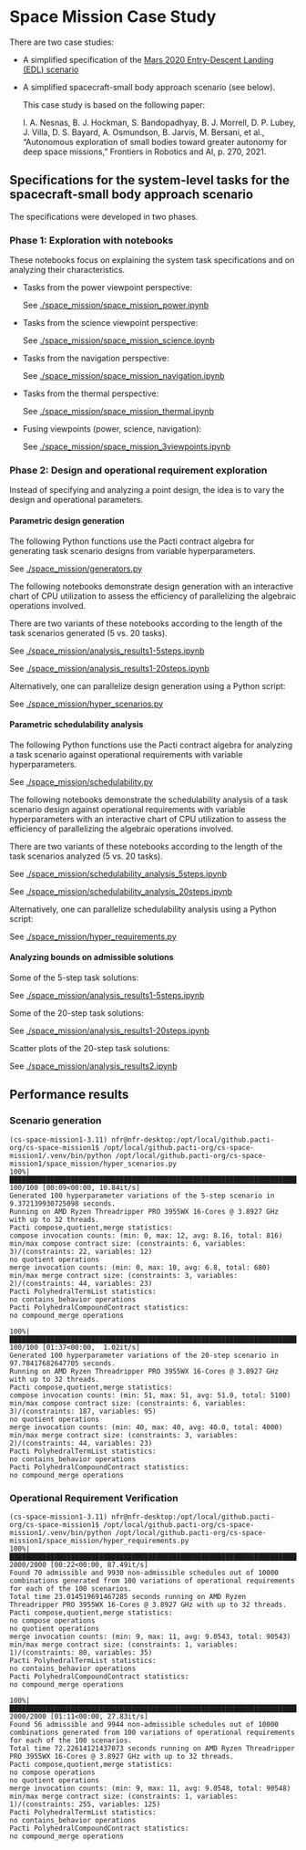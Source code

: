 # Space Mission Case Study

There are two case studies:

- A simplified specification of the [Mars 2020 Entry-Descent Landing (EDL) scenario](./mars_entry_descent_landing/README.md)

- A simplified spacecraft-small body approach scenario (see below).

  This case study is based on the following paper:

  I. A. Nesnas, B. J. Hockman, S. Bandopadhyay, B. J. Morrell, D. P.
  Lubey, J. Villa, D. S. Bayard, A. Osmundson, B. Jarvis, M. Bersani,
  et al., “Autonomous exploration of small bodies toward greater autonomy
  for deep space missions,” Frontiers in Robotics and AI, p. 270, 2021.

## Specifications for the system-level tasks for the spacecraft-small body approach scenario

The specifications were developed in two phases.

### Phase 1: Exploration with notebooks

These notebooks focus on explaining the system task specifications and on analyzing their characteristics.

- Tasks from the power viewpoint perspective:

  See [./space_mission/space_mission_power.ipynb](./space_mission/space_mission_power.ipynb)

- Tasks from the science viewpoint perspective:

  See [./space_mission/space_mission_science.ipynb](./space_mission/space_mission_science.ipynb)

- Tasks from the navigation perspective:

  See [./space_mission/space_mission_navigation.ipynb](./space_mission/space_mission_navigation.ipynb)

- Tasks from the thermal perspective:

  See [./space_mission/space_mission_thermal.ipynb](./space_mission/space_mission_thermal.ipynb)

- Fusing viewpoints (power, science, navigation):

  See [./space_mission/space_mission_3viewpoints.ipynb](./space_mission/space_mission_3viewpoints.ipynb)

### Phase 2: Design and operational requirement exploration

Instead of specifying and analyzing a point design, the idea is to vary
the design and operational parameters.

#### Parametric design generation

The following Python functions use the Pacti contract algebra for  
generating task scenario designs from variable hyperparameters.

See [./space_mission/generators.py](./space_mission/generators.py)

The following notebooks demonstrate design generation with an interactive chart of CPU utilization
to assess the efficiency of parallelizing the algebraic operations involved.

There are two variants of these notebooks according to the length of the task scenarios generated (5 vs. 20 tasks).

See [./space_mission/analysis_results1-5steps.ipynb](./space_mission/analysis_results1-5steps.ipynb)

See [./space_mission/analysis_results1-20steps.ipynb](./space_mission/analysis_results1-20steps.ipynb)

Alternatively, one can parallelize design generation using a Python script:

See [./space_mission/hyper_scenarios.py](./space_mission/hyper_scenarios.py)

#### Parametric schedulability analysis

The following Python functions use the Pacti contract algebra for
analyzing a task scenario against operational requirements with variable hyperparameters.

See [./space_mission/schedulability.py](./space_mission/schedulability.py)

The following notebooks demonstrate the schedulability analysis of a task scenario design against
operational requirements with variable hyperparameters with an interactive chart of CPU utilization
to assess the efficiency of parallelizing the algebraic operations involved.

There are two variants of these notebooks according to the length of the task scenarios analyzed (5 vs. 20 tasks).

See [./space_mission/schedulability_analysis_5steps.ipynb](./space_mission/schedulability_analysis_5steps.ipynb)

See [./space_mission/schedulability_analysis_20steps.ipynb](./space_mission/schedulability_analysis_20steps.ipynb)

Alternatively, one can parallelize schedulability analysis using a Python script:

See [./space_mission/hyper_requirements.py](./space_mission/hyper_requirements.py)

#### Analyzing bounds on admissible solutions

Some of the 5-step task solutions:

See [./space_mission/analysis_results1-5steps.ipynb](./space_mission/analysis_results1-5steps.ipynb)

Some of the 20-step task solutions:

See [./space_mission/analysis_results1-20steps.ipynb](./space_mission/analysis_results1-20steps.ipynb)

Scatter plots of the 20-step task solutions:

See [./space_mission/analysis_results2.ipynb](./space_mission/analysis_results2.ipynb)

## Performance results

### Scenario generation

```text
(cs-space-mission1-3.11) nfr@nfr-desktop:/opt/local/github.pacti-org/cs-space-mission1$ /opt/local/github.pacti-org/cs-space-mission1/.venv/bin/python /opt/local/github.pacti-org/cs-space-mission1/space_mission/hyper_scenarios.py
100%|███████████████████████████████████████████████████████████████████████████████████████████████████████████████████████████████████████████| 100/100 [00:09<00:00, 10.84it/s]
Generated 100 hyperparameter variations of the 5-step scenario in 9.372139930725098 seconds.
Running on AMD Ryzen Threadripper PRO 3955WX 16-Cores @ 3.8927 GHz with up to 32 threads.
Pacti compose,quotient,merge statistics:
compose invocation counts: (min: 0, max: 12, avg: 8.16, total: 816)
min/max compose contract size: (constraints: 6, variables: 3)/(constraints: 22, variables: 12)
no quotient operations
merge invocation counts: (min: 0, max: 10, avg: 6.8, total: 680)
min/max merge contract size: (constraints: 3, variables: 2)/(constraints: 44, variables: 23)
Pacti PolyhedralTermList statistics:
no contains_behavior operations
Pacti PolyhedralCompoundContract statistics:
no compound_merge operations

100%|███████████████████████████████████████████████████████████████████████████████████████████████████████████████████████████████████████████| 100/100 [01:37<00:00,  1.02it/s]
Generated 100 hyperparameter variations of the 20-step scenario in 97.78417682647705 seconds.
Running on AMD Ryzen Threadripper PRO 3955WX 16-Cores @ 3.8927 GHz with up to 32 threads.
Pacti compose,quotient,merge statistics:
compose invocation counts: (min: 51, max: 51, avg: 51.0, total: 5100)
min/max compose contract size: (constraints: 6, variables: 3)/(constraints: 187, variables: 95)
no quotient operations
merge invocation counts: (min: 40, max: 40, avg: 40.0, total: 4000)
min/max merge contract size: (constraints: 3, variables: 2)/(constraints: 44, variables: 23)
Pacti PolyhedralTermList statistics:
no contains_behavior operations
Pacti PolyhedralCompoundContract statistics:
no compound_merge operations
```

### Operational Requirement Verification

```text
(cs-space-mission1-3.11) nfr@nfr-desktop:/opt/local/github.pacti-org/cs-space-mission1$ /opt/local/github.pacti-org/cs-space-mission1/.venv/bin/python /opt/local/github.pacti-org/cs-space-mission1/space_mission/hyper_requirements.py
100%|█████████████████████████████████████████████████████████████████████████████████████████████████████████████████████████████████████████| 2000/2000 [00:22<00:00, 87.49it/s]
Found 70 admissible and 9930 non-admissible schedules out of 10000 combinations generated from 100 variations of operational requirements for each of the 100 scenarios.
Total time 23.014519691467285 seconds running on AMD Ryzen Threadripper PRO 3955WX 16-Cores @ 3.8927 GHz with up to 32 threads.
Pacti compose,quotient,merge statistics:
no compose operations
no quotient operations
merge invocation counts: (min: 9, max: 11, avg: 9.0543, total: 90543)
min/max merge contract size: (constraints: 1, variables: 1)/(constraints: 80, variables: 35)
Pacti PolyhedralTermList statistics:
no contains_behavior operations
Pacti PolyhedralCompoundContract statistics:
no compound_merge operations

100%|█████████████████████████████████████████████████████████████████████████████████████████████████████████████████████████████████████████| 2000/2000 [01:11<00:00, 27.83it/s]
Found 56 admissible and 9944 non-admissible schedules out of 10000 combinations generated from 100 variations of operational requirements for each of the 100 scenarios.
Total time 72.22614121437073 seconds running on AMD Ryzen Threadripper PRO 3955WX 16-Cores @ 3.8927 GHz with up to 32 threads.
Pacti compose,quotient,merge statistics:
no compose operations
no quotient operations
merge invocation counts: (min: 9, max: 11, avg: 9.0548, total: 90548)
min/max merge contract size: (constraints: 1, variables: 1)/(constraints: 255, variables: 125)
Pacti PolyhedralTermList statistics:
no contains_behavior operations
Pacti PolyhedralCompoundContract statistics:
no compound_merge operations
```

